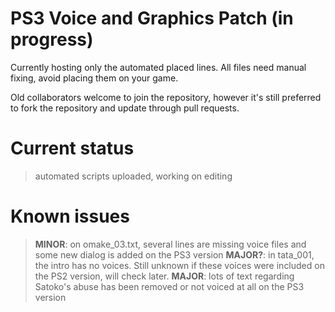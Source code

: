 # PS3 Voice and Graphics Patch (in progress)

Currently hosting only the automated placed lines. All files need manual fixing, avoid placing them on your game.

Old collaborators welcome to join the repository, however it's still preferred to fork the repository and update through pull requests.

# Current status

> automated scripts uploaded, working on editing

# Known issues

> **MINOR**: on omake_03.txt, several lines are missing voice files and some new dialog is added on the PS3 version
> **MAJOR?**: in tata_001, the intro has no voices. Still unknown if these voices were included on the PS2 version, will check later.
> **MAJOR**: lots of text regarding Satoko's abuse has been removed or not voiced at all on the PS3 version